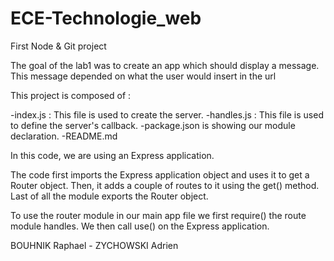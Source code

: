 # ECE-Technologie_web


First Node & Git project


The goal of the lab1 was to create an app which should display a message. This message depended on what the user would insert in the url

This project is composed of :

-index.js : This file is used to create the server.
-handles.js : This file is used to define the server's callback.
-package.json is showing our module declaration.
-README.md 

In this code, we are using an Express application.

The code first imports the Express application object and uses it to get a Router object.
Then, it adds a couple of routes to it using the get() method.
Last of all the module exports the Router object.

To use the router module in our main app file we first require() the route module handles. 
We then call use() on the Express application.




BOUHNIK Raphael - ZYCHOWSKI Adrien